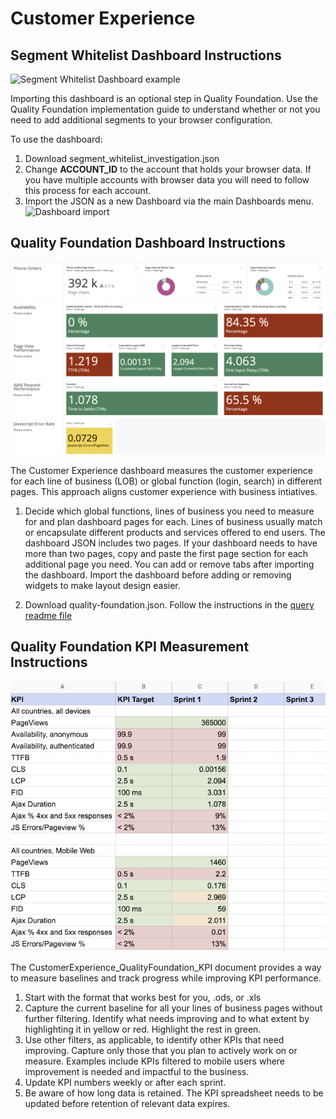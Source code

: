   
# Customer Experience 

## Segment Whitelist Dashboard Instructions
![Segment Whitelist Dashboard example](images/segment_whitelist_investigation.png?raw=true "Cx Whitelist Investigation")

Importing this dashboard is an optional step in Quality Foundation.  Use the Quality Foundation implementation guide to understand whether or not you need to add additional segments to your browser configuration. 

To use the dashboard:
1. Download segment_whitelist_investigation.json
2. Change **ACCOUNT_ID** to the account that holds your browser data.  If you have multiple accounts with browser data you will need to follow this process for each account. 
3. Import the JSON as a new Dashboard via the main Dashboards menu. ![Dashboard import](../images/ImportDashboard.png?raw=true "Dashboard import")

## Quality Foundation Dashboard Instructions

![Quality Foundation Dashboard example](images/CustomerExperience_QualityFoundation.png?raw=true "Cx Quality Foundation")

The Customer Experience dashboard measures the customer experience for each line of business (LOB) or global function (login, search) in different pages. This approach aligns customer experience with business intiatives. 

1. Decide which global functions, lines of business you need to measure for and plan dashboard pages for each.  Lines of business usually match or encapsulate different products and services offered to end users.
The dashboard JSON includes two pages.  If your dashboard needs to have more than two pages, copy and paste the first page section for each additional page you need.
You can add or remove tabs after importing the dashboard.   Import the dashboard before adding or removing widgets to make layout design easier.

2. Download quality-foundation.json.  Follow the instructions in the [query readme file](README-queries.md) 

## Quality Foundation KPI Measurement Instructions

![Quality Foundation KPI example](images/CustomerExperience_QualityFoundation_KPIs.png?raw=true "Cx Quality Foundation KPIs")

The CustomerExperience_QualityFoundation_KPI document provides a way to measure baselines and track progress while improving KPI performance.

1. Start with the format that works best for you, .ods, or .xls
2. Capture the current baseline for all your lines of business pages without further filtering.  Identify what needs improving and to what extent by highlighting it in yellow or red.  Highlight the rest in green.
3. Use other filters, as applicable, to identify other KPIs that need improving.  Capture only those that you plan to actively work on or measure.   Examples include KPIs filtered to mobile users where improvement is needed and impactful to the business.
4. Update KPI numbers weekly or after each sprint.  
5. Be aware of how long data is retained.  The KPI spreadsheet needs to be updated before retention of relevant data expires.
 

